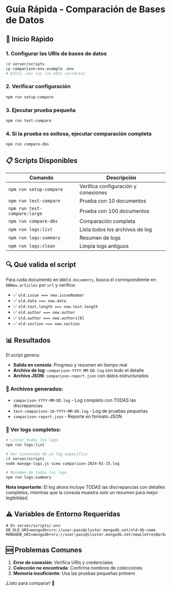 # Guía Rápida - Comparación de Bases de Datos

## 🚀 Inicio Rápido

### 1. Configurar las URIs de bases de datos
```bash
cd server/scripts
cp comparison-env.example .env
# Edita .env con las URIs correctas
```

### 2. Verificar configuración
```bash
npm run setup-compare
```

### 3. Ejecutar prueba pequeña
```bash
npm run test-compare
```

### 4. Si la prueba es exitosa, ejecutar comparación completa
```bash
npm run compare-dbs
```

## 📋 Scripts Disponibles

| Comando | Descripción |
|---------|-------------|
| `npm run setup-compare` | Verifica configuración y conexiones |
| `npm run test-compare` | Prueba con 10 documentos |
| `npm run test-compare:large` | Prueba con 100 documentos |
| `npm run compare-dbs` | Comparación completa |
| `npm run logs:list` | Lista todos los archivos de log |
| `npm run logs:summary` | Resumen de logs |
| `npm run logs:clean` | Limpia logs antiguos |

## 🔍 Qué valida el script

Para cada documento en `DBOld.documents`, busca el correspondiente en `DBNew.articles` por `url` y verifica:

- ✅ `old.issue === new.issueNumber`
- ✅ `old.data === new.data`
- ✅ `old.text.length === new.text.length`
- ✅ `old.author === new.author`
- ✅ `old.author === new.authors[0]`
- ✅ `old.section === new.section`

## 📊 Resultados

El script genera:
- **Salida en consola**: Progreso y resumen en tiempo real
- **Archivo de log**: `comparison-YYYY-MM-DD.log` con todo el detalle
- **Archivo JSON**: `comparison-report.json` con datos estructurados

### 📁 Archivos generados:
- `comparison-YYYY-MM-DD.log` - Log completo con TODAS las discrepancias
- `test-comparison-10-YYYY-MM-DD.log` - Log de pruebas pequeñas
- `comparison-report.json` - Reporte en formato JSON

### 📄 Ver logs completos:
```bash
# Listar todos los logs
npm run logs:list

# Ver contenido de un log específico
cd server/scripts
node manage-logs.js view comparison-2024-01-15.log

# Resumen de todos los logs
npm run logs:summary
```

**Nota importante**: El log ahora incluye TODAS las discrepancias con detalles completos, mientras que la consola muestra solo un resumen para mejor legibilidad.

## ⚠️ Variables de Entorno Requeridas

```env
# En server/scripts/.env
DB_OLD_URI=mongodb+srv://user:pass@cluster.mongodb.net/old-db-name
MONGODB_URI=mongodb+srv://user:pass@cluster.mongodb.net/newLletresBarbares
```

## 🆘 Problemas Comunes

1. **Error de conexión**: Verifica URIs y credenciales
2. **Colección no encontrada**: Confirma nombres de colecciones
3. **Memoria insuficiente**: Usa las pruebas pequeñas primero

¡Listo para comparar! 🎯